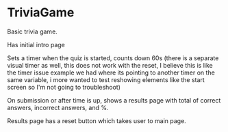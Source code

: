 # TriviaGame

Basic trivia game.

Has initial intro page

Sets a timer when the quiz is started, counts down 60s (there is a separate visual timer as well, this does not work with the reset, I believe this is like the timer issue example we had where its pointing to another timer on the same variable, i more wanted to test reshowing elements like the start screen so I'm not going to troubleshoot)

On submission or after time is up, shows a results page with total of correct answers, incorrect answers, and %.

Results page has a reset button which takes user to main page.